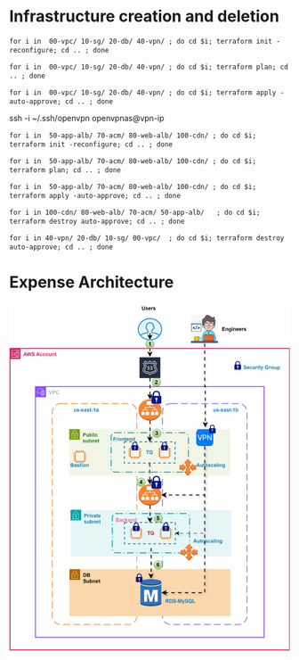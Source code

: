 # Infrastructure creation and deletion

```
for i in  00-vpc/ 10-sg/ 20-db/ 40-vpn/ ; do cd $i; terraform init -reconfigure; cd .. ; done 
```

```
for i in  00-vpc/ 10-sg/ 20-db/ 40-vpn/ ; do cd $i; terraform plan; cd .. ; done 
```

```
for i in  00-vpc/ 10-sg/ 20-db/ 40-vpn/ ; do cd $i; terraform apply -auto-approve; cd .. ; done 
```


ssh -i ~/.ssh/openvpn  openvpnas@vpn-ip



```
for i in  50-app-alb/ 70-acm/ 80-web-alb/ 100-cdn/ ; do cd $i; terraform init -reconfigure; cd .. ; done 
```

```
for i in  50-app-alb/ 70-acm/ 80-web-alb/ 100-cdn/ ; do cd $i; terraform plan; cd .. ; done 
```

```
for i in  50-app-alb/ 70-acm/ 80-web-alb/ 100-cdn/ ; do cd $i; terraform apply -auto-approve; cd .. ; done 
```


```
for i in 100-cdn/ 80-web-alb/ 70-acm/ 50-app-alb/   ; do cd $i; terraform destroy auto-approve; cd .. ; done 
```

```
for i in 40-vpn/ 20-db/ 10-sg/ 00-vpc/  ; do cd $i; terraform destroy auto-approve; cd .. ; done 
```



# Expense Architecture

![alt text](expense-infra-dev.drawio.svg)